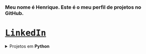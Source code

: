 
<div align="left">
    
### Meu nome é Henrique. Este é o meu perfil de projetos no GitHub.
    
# <kbd>[LinkedIn](https://www.linkedin.com/in/henrique-reinaldi-4aa720364/)</kbd>
</div>
<details>
<summary>Projetos em <b>Python</b></summary>
    
* [Command](https://github.com/HenriqueFReinaldi/command) - Uma linguagem de programação.
  
</details>
